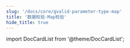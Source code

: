 ```yaml
---
slug: '/docs/core/gvalid-parameter-type-map'
title: '数据校验-Map校验'
hide_title: true
---
```


import DocCardList from '@theme/DocCardList';

<DocCardList />